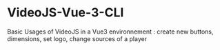 # VideoJS-Vue-3-CLI
Basic Usages of VideoJS in a Vue3 environnement : create new buttons, dimensions, set logo, change sources of a player
